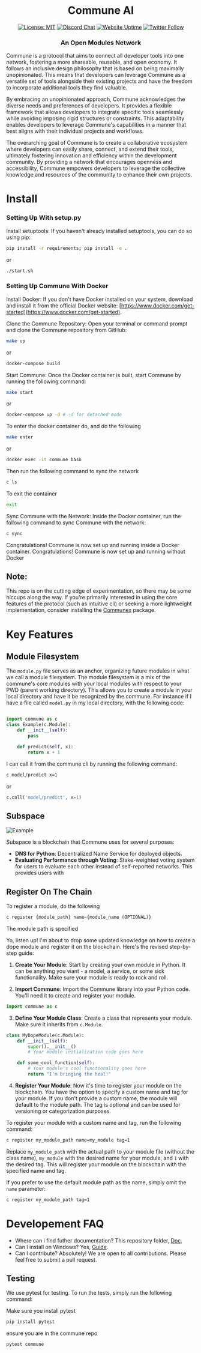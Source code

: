 <div align="center">

# **Commune AI**

[![License: MIT](https://img.shields.io/badge/License-MIT-yellow.svg)](https://opensource.org/licenses/MIT)
[![Discord Chat](https://img.shields.io/badge/discord-join%20chat-blue.svg)](https://discord.com/invite/DgjvQXvhqf)
[![Website Uptime](https://img.shields.io/website-up-down-green-red/http/monip.org.svg)](https://www.communeai.org/)
[![Twitter Follow](https://img.shields.io/twitter/follow/communeaidotorg.svg?style=social&label=Follow)](https://twitter.com/communeaidotorg)

### An Open Modules Network

</div>

Commune is a protocol that aims to connect all developer tools into one network, fostering a more shareable, reusable, and open economy. It follows an inclusive design philosophy that is based on being maximally unopinionated. This means that developers can leverage Commune as a versatile set of tools alongside their existing projects and have the freedom to incorporate additional tools they find valuable.

By embracing an unopinionated approach, Commune acknowledges the diverse needs and preferences of developers. It provides a flexible framework that allows developers to integrate specific tools seamlessly while avoiding imposing rigid structures or constraints. This adaptability enables developers to leverage Commune's capabilities in a manner that best aligns with their individual projects and workflows.

The overarching goal of Commune is to create a collaborative ecosystem where developers can easily share, connect, and extend their tools, ultimately fostering innovation and efficiency within the development community. By providing a network that encourages openness and accessibility, Commune empowers developers to leverage the collective knowledge and resources of the community to enhance their own projects.

# Install

### Setting Up With setup.py

Install setuptools:
If you haven't already installed setuptools, you can do so using pip:

```bash
pip install -r requirements; pip install -e .
```
or 
```bash
./start.sh
```

### Setting Up Commune With Docker

Install Docker: If you don't have Docker installed on your system, download and install it from the official Docker website: [https://www.docker.com/get-started](https://www.docker.com/get-started).

Clone the Commune Repository: Open your terminal or command prompt and clone the Commune repository from GitHub:

```bash
make up 
```

or 
    
```bash
docker-compose build
```

Start Commune: Once the Docker container is built, start Commune by running the following command:

```bash
make start
```
or 
```bash
docker-compose up -d # -d for detached mode
```

To enter the docker container do, and do the following

```bash
make enter
```
or 
```bash
docker exec -it commune bash
```

Then run the following command to sync the network

```bash
c ls
```





To exit the container

```bash
exit
```

Sync Commune with the Network: Inside the Docker container, run the following command to sync Commune with the network:

```bash
c sync
```

Congratulations! Commune is now set up and running inside a Docker container.
Congratulations! Commune is now set up and running without Docker

## Note:

This repo is on the cutting edge of experimentation, so there may be some hiccups along the way. If you're primarily interested in using the core features of the protocol (such as intuitive cli) or seeking a more lightweight implementation, consider installing the [Communex](https://github.com/agicommies/communex) package.

# Key Features

## Module Filesystem

The `module.py` file serves as an anchor, organizing future modules in what we call a module filesystem. The module filesystem is a mix of the commune's core modules with your local modules with respect to your PWD (parent working directory). This allows you to create a module in your local directory and have it be recognized by the commune. For instance if I have a file called `model.py` in my local directory, with the following code:

```python

import commune as c
class Example(c.Module):
    def __init__(self):
        pass

    def predict(self, x):
        return x + 1
```

I can call it from the commune cli by running the following command:

```bash
c model/predict x=1
```
or 
```python
c.call('model/predict', x=1)
```


## Subspace

![Example](https://drive.google.com/uc?export=view&id=1ZqCK-rBKF2p8KFr5DvuFcJaPXdMcISlT)

Subspace is a blockchain that Commune uses for several purposes:

- **DNS for Python**: Decentralized Name Service for deployed objects.
- **Evaluating Performance through Voting**: Stake-weighted voting system for users to evaluate each other instead of self-reported networks. This provides users with

## Register On The Chain

To register a module, do the following

```python
c register {module_path} name={module_name (OPTIONAL)}
```

The module path is specified

Yo, listen up! I'm about to drop some updated knowledge on how to create a dope module and register it on the blockchain. Here's the revised step-by-step guide:

1. **Create Your Module**: Start by creating your own module in Python. It can be anything you want - a model, a service, or some sick functionality. Make sure your module is ready to rock and roll.

2. **Import Commune**: Import the Commune library into your Python code. You'll need it to create and register your module.

```python
import commune as c
```

3. **Define Your Module Class**: Create a class that represents your module. Make sure it inherits from `c.Module`.

```python
class MyDopeModule(c.Module):
    def __init__(self):
        super().__init__()
        # Your module initialization code goes here

    def some_cool_function(self):
        # Your module's cool functionality goes here
        return "I'm bringing the heat!"
```

4. **Register Your Module**: Now it's time to register your module on the blockchain. You have the option to specify a custom name and tag for your module. If you don't provide a custom name, the module will default to the module path. The tag is optional and can be used for versioning or categorization purposes.

To register your module with a custom name and tag, run the following command:

```bash
c register my_module_path name=my_module tag=1
```

Replace `my_module_path` with the actual path to your module file (without the class name), `my_module` with the desired name for your module, and `1` with the desired tag. This will register your module on the blockchain with the specified name and tag.

If you prefer to use the default module path as the name, simply omit the `name` parameter:

```bash
c register my_module_path tag=1
```

# Developement FAQ

- Where can i find futher documentation? This repository folder, [Doc](https://github.com/commune-ai/commune/tree/main/docs).
- Can I install on Windows? Yes, [Guide](https://github.com/OmnipotentLabs/communeaisetup).
- Can I contribute? Absolutely! We are open to all contributions. Please feel free to submit a pull request.


## Testing

We use pytest for testing. To run the tests, simply run the following command:

Make sure you install pytest
```bash
pip install pytest
```
ensure you are in the commune repo

```bash
pytest commune
``` 